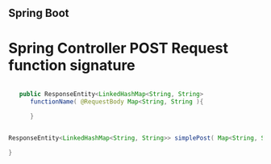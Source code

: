 
Spring Boot
-----------

Spring Controller POST Request function signature
=================================================

```java
       
   public ResponseEntity<LinkedHashMap<String, String> 
      functionName( @RequestBody Map<String, String ){

      }
```

```java 

ResponseEntity<LinkedHashMap<String, String>> simplePost( Map<String, String> postObject ){

}

```


